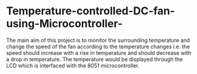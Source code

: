 # Temperature-controlled-DC-fan-using-Microcontroller-
The main aim of this project  is to monitor the surrounding temperature and change the speed of the fan  according to the temperature changes i.e. the speed should increase with a  rise in temperature and should decrease with a drop in temperature. The  temperature would be displayed through the LCD which is interfaced with the  8051 microcontroller.
